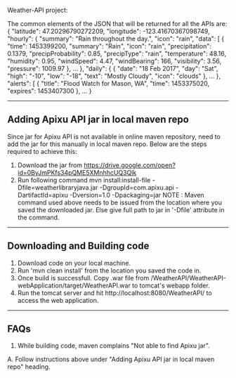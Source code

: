 Weather-API project:

The common elements of the JSON that will be returned for all the APIs are:
{
  "latitude": 47.20296790272209,
  "longitude": -123.41670367098749,
 "hourly": {
    "summary": "Rain throughout the day.",
    "icon": "rain",
    "data": [
      {
        "time": 1453399200,
        "summary": "Rain",
        "icon": "rain",
        "precipitation": 0.1379,
        "precipProbability": 0.85,
        "precipType": "rain",
        "temperature": 48.16,
        "humidity": 0.95,
        "windSpeed": 4.47,
        "windBearing": 166,
        "visibility": 3.56,
        "pressure": 1009.97
      },
…
},
"daily": {
 {
       "date": "18 Feb 2017",
       "day": "Sat",
       "high": "-10",
       "low": "-18",
       "text": "Mostly Cloudy",
       "icon": "clouds"
  },
…
},
"alerts": [
    {
      "title": "Flood Watch for Mason, WA",
      "time": 1453375020,
      "expires": 1453407300
    },
...
}

--------------------------------------------------------------------------------------------------------
Adding Apixu API jar in local maven repo
--------------------------------------------------------------------------------------------------------
Since jar for Apixu API is not available in online maven repository, need to add the jar for this
manually in local maven repo. Below are the steps required to achieve this:
1. Download the jar from https://drive.google.com/open?id=0ByJmPKfs34pQME5XMnhhcUQ3Qlk
2. Run following command
      mvn install:install-file -Dfile=weatherlibraryjava.jar -DgroupId=com.apixu.api -DartifactId=apixu -Dversion=1.0 -Dpackaging=jar
NOTE : Maven command used above needs to be issued from the location where you saved the downloaded jar. Else give full path to jar in '-Dfile' attribute in the command.

--------------------------------------------------------------------------------------------------------
Downloading and Building code
--------------------------------------------------------------------------------------------------------
1. Download code on your local machine.
2. Run 'mvn clean install' from the location you saved the code in.
3. Once build is successfull. Copy .war file from /WeatherAPI/WeatherAPI-webApplication/target/WeatherAPI.war to tomcat's webapp folder.
4. Run the tomcat server and hit http://localhost:8080/WeatherAPI/ to access the web application.

--------------------------------------------------------------------------------------------------------
FAQs
--------------------------------------------------------------------------------------------------------
1. While building code, maven complains "Not able to find Apixu jar".

A. Follow instructions above under "Adding Apixu API jar in local maven repo" heading.

